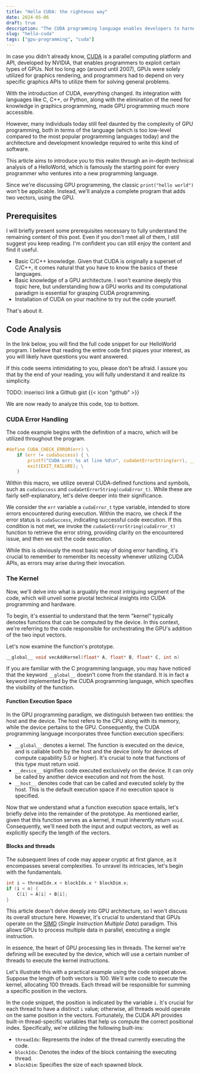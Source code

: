 ```yaml
---
title: "Hello CUDA: the righteous way"
date: 2024-05-06
draft: true
description: "The CUDA programming language enables developers to harness the power of NVIDIA GPUs for general-purpose processing tasks. Given its steep learning curve, many."
slug: "hello-cuda"
tags: ["gpu-programming", "cuda"]
---
```


In case you didn't already know, [CUDA](https://it.wikipedia.org/wiki/CUDA) is a parallel computing platform and API, developed by NVIDIA, that enables programmers to exploit certain types of GPUs. Not too long ago (around until 2007), GPUs were solely utilized for graphics rendering, and programmers had to depend on very specific graphics APIs to utilize them for solving general problems.

With the introduction of CUDA, everything changed. Its integration with languages like C, C++, or Python, along with the elimination of the need for knowledge in graphics programming, made GPU programming much more accessible.

However, many individuals today still feel daunted by the complexity of GPU programming, both in terms of the language (which is too low-level compared to the most popular programming languages today) and the architecture and development knowledge required to write this kind of software.

This article aims to introduce you to this realm through an in-depth technical analysis of a HelloWorld, which is famously the starting point for every programmer who ventures into a new programming language.

Since we're discussing GPU programming, the classic `print("hello world")` won't be applicable. Instead, we'll analyze a complete program that adds two vectors, using the GPU.


## Prerequisites
I will briefly present some prerequisites necessary to fully understand the remaining content of this post. Even if you don't meet all of them, I still suggest you keep reading. I'm confident you can still enjoy the content and find it useful.

- Basic C/C++ knowledge. Given that CUDA is originally a superset of C/C++, it comes natural that you have to know the basics of these languages.
- Basic knowledge of a GPU architecture.  I won't examine deeply this topic here, but understanding how a GPU works and its computational paradigm is essential for grasping CUDA programming.
- Installation of CUDA on your machine to try out the code yourself.

That's about it.


## Code Analysis
In the link below, you will find the full code snippet for our HelloWorld program. I believe that reading the entire code first piques your interest, as you will likely have questions you want answered.

If this code seems intimidating to you, please don't be afraid. I assure you that by the end of your reading, you will fully understand it and realize its simplicity.

TODO: inserisci link a Github gist {{< icon "github" >}}

We are now ready to analyze this code, top to bottom.


### CUDA Error Handling
The code example begins with the definition of a macro, which will be utilized throughout the program.

```c
#define CUDA_CHECK_ERROR(err) \
    if (err != cudaSuccess) { \
        printf("CUDA err: %s at line %d\n", cudaGetErrorString(err), __LINE__); \
        exit(EXIT_FAILURE); \
    }
```

Within this macro, we utilize several CUDA-defined functions and symbols, such as `cudaSuccess` and `cudaGetErrorString(cudaError_t)`. While these are fairly self-explanatory, let's delve deeper into their significance.

We consider the `err` variable a `cudaError_t` type variable, intended to store errors encountered during execution. Within the macro, we check if the error status is `cudaSuccess`, indicating successful code execution. If this condition is not met, we invoke the `cudaGetErrorString(cudaError_t)` function to retrieve the error string, providing clarity on the encountered issue, and then we exit the code execution.

While this is obviously the most basic way of doing error handling, it's crucial to remember to remember its necessity whenever utilizing CUDA APIs, as errors may arise during their invocation.


### The Kernel
Now, we'll delve into what is arguably the most intriguing segment of the code, which will unveil some pivotal technical insights into CUDA programming and hardware.

To begin, it's essential to understand that the term "kernel" typically denotes functions that can be computed by the device. In this context, we're referring to the code responsible for orchestrating the GPU's addition of the two input vectors.

Let's now examine the function's prototype.

```c
__global__ void vecAddKernel(float* A, float* B, float* C, int n)
```

If you are familiar with the C programming language, you may have noticed that the keyword `__global__` doesn't come from the standard. It is in fact a keyword implemented by the CUDA programming language, which specifies the visibility of the function.

#### Function Execution Space
In the GPU programming paradigm, we distinguish between two entities: the host and the device. The host refers to the CPU along with its memory, while the device pertains to the GPU. Consequently, the CUDA programming language incorporates three function execution specifiers:

- `__global__` denotes a kernel. The function is executed on the device, and is callable both by the host and the device (only for devices of compute capability 5.0 or higher). It's crucial to note that functions of this type must return void.
- `__device__` signifies code executed exclusively on the device. It can only be called by another device execution and not from the host.
- `__host__` denotes code that can be called and executed solely by the host. This is the default execution space if no execution space is specified.


Now that we understand what a function execution space entails, let's briefly delve into the remainder of the prototype. As mentioned earlier, given that this function serves as a kernel, it must inherently return `void`. Consequently, we'll need both the input and output vectors, as well as explicitly specify the length of the vectors.


#### Blocks and threads
The subsequent lines of code may appear cryptic at first glance, as it encompasses several complexities. To unravel its intricacies, let's begin with the fundamentals.

```c
int i = threadIdx.x + blockIdx.x * blockDim.x;
if (i < n) {
    C[i] = A[i] + B[i];
}
```

This article doesn't delve deeply into GPU architecture, so I won't discuss its overall structure here. However, it's crucial to understand that GPUs operate on the [SIMD](https://en.wikipedia.org/wiki/Single_instruction,_multiple_data) (_Single Instruction Multiple Data_) paradigm. This allows GPUs to process multiple data in parallel, executing a single instruction.

In essence, the heart of GPU processing lies in threads. The kernel we're defining will be executed by the device, which will use a certain number of threads to execute the kernel instructions.

Let's illustrate this with a practical example using the code snippet above. Suppose the length of both vectors is 100. We'll write code to execute the kernel, allocating 100 threads. Each thread will be responsible for summing a specific position in the vectors.

In the code snippet, the position is indicated by the variable `i`. It's crucial for each thread to have a distinct `i` value; otherwise, all threads would operate on the same position in the vectors. Fortunately, the CUDA API provides built-in thread-specific variables that help us compute the correct positional index. Specifically, we're utilizing the following built-ins:

- `threadIdx`: Represents the index of the thread currently executing the code. 
- `blockIdx`: Denotes the index of the block containing the executing thread.
- `blockDim`: Specifies the size of each spawned block.


